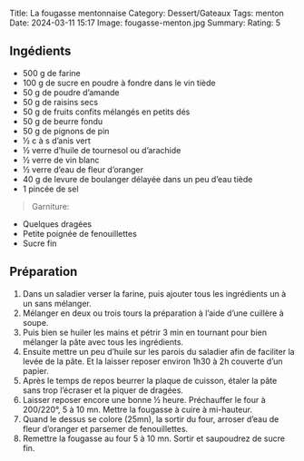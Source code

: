 Title: La fougasse mentonnaise
Category: Dessert/Gateaux
Tags: menton
Date: 2024-03-11 15:17
Image: fougasse-menton.jpg
Summary: 
Rating: 5

## Ingédients

- 500 g de farine
- 100 g de sucre en poudre à fondre dans le vin tiède
- 50 g de poudre d’amande
- 50 g de raisins secs
- 50 g de fruits confits mélangés en petits dés
- 50 g de beurre fondu
- 50 g de pignons de pin
- ½ c à s d’anis vert
- ½ verre d’huile de tournesol ou d’arachide
- ½ verre de vin blanc
- ½ verre d’eau de fleur d’oranger
- 40 g de levure de boulanger délayée dans un peu d’eau tiède
- 1 pincée de sel

> Garniture:

- Quelques dragées
- Petite poignée de fenouillettes
- Sucre fin

## Préparation

1. Dans un saladier verser la farine, puis ajouter tous les ingrédients un à un sans mélanger.
2. Mélanger en deux ou trois tours la préparation à l’aide d’une cuillère à soupe.
3. Puis bien se huiler les mains et pétrir 3 min en tournant pour bien mélanger la pâte avec tous les ingrédients.
4. Ensuite mettre un peu d’huile sur les parois du saladier afin de faciliter la levée de la pâte. Et la laisser reposer environ 1h30 à 2h couverte d’un papier.
5. Après le temps de repos beurrer la plaque de cuisson, étaler la pâte sans trop l’écraser et la piquer de dragées.
6. Laisser reposer encore une bonne ½ heure. Préchauffer le four à 200/220°, 5 à 10 mn. Mettre la fougasse à cuire à mi-hauteur.
7. Quand le dessus se colore (25mn), la sortir du four, arroser d’eau de fleur d’oranger et parsemer de fenouillettes.
8. Remettre la fougasse au four 5 à 10 mn. Sortir et saupoudrez de sucre fin.
